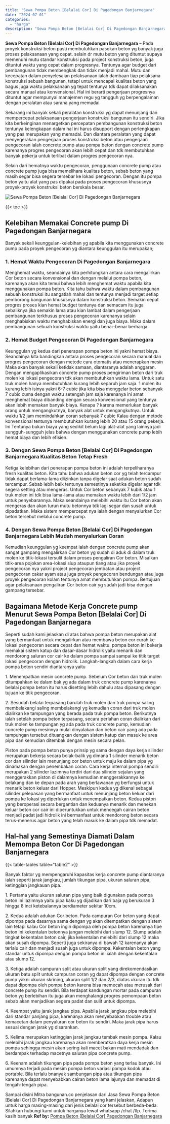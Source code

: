 ```yaml
---
title: "Sewa Pompa Beton [Belalai Cor] Di Pagedongan Banjarnegara"
date: "2024-07-01"
categories: 
  - "harga"
description: "Sewa Pompa Beton [Belalai Cor] Di Pagedongan Banjarnegara. Sampai disini Mitra bangunan.co penjelasan dari Jasa Sewa Pompa Beton [Belalai Cor] Di Pagedonga..."
---
```


**Sewa Pompa Beton \[Belalai Cor\] Di Pagedongan Banjarnegara** – Pada proyek konstruksi beton pasti membutuhkan pasokan beton yg banyak juga proses pelaksanaan yang cepat. selain dr mutu beton yang dituntut supaya memenuhi mutu standar konstruksi pada project konstruksi beton, juga dituntut waktu yang cepat dalam progresnya. Tentunya agar budget dari pembangunan tidak membengkak dan tidak menjadi mahal. Mutu dan kecepatan dalam penyelesaian pelaksanaan ialah dambaan tiap pelaksana konstruksi sebuah bangunan, tetapi untuk mencapai kualitas beton yang bagus juga waktu pelaksanaan yg tepat tentunya tdk dapat dilaksanakan secara manual atau konvensional. Hal ini berarti pengerjaan progresnya dituntut agar mempunyai manajemen regu yg tangguh yg berpengalaman dengan peralatan atau sarana yang memadai.

Sekarang ini banyak sekali peralatan konstruksi yg dapat menunjang dan mempercepat pelaksanaan pengerjaan konstruksi bangunan itu sendiri. Jika kita berkeinginan menargetkan percepatan pembangunan konstruksi beton tentunya kelengkapan dalam hal ini harus disupport dengan perlengkapan yang pas merupakan yang memadai. Dan diantara peralatan yang dapat menyegerakan pengerjaan proses konstruksi beton atau pengerjaan pengecoran ialah concrete pump atau pompa beton dengan concrete pump karenanya progres pengecoran akan lebih cepat dan tdk membutuhkan banyak pekerja untuk terlibat dalam progres pengecoran nya.

Selain dari hematnya waktu pengecoran, penggunaan concrete pump atau concrete pump juga bisa memelihara kualitas beton, sebab beton yang masih segar bisa segera tersebar ke lokasi pengecoran. Dengan itu pompa beton yaitu alat yang pas dipakai pada proses pengecoran khususnya proyek-proyek konstruksi beton berskala besar.

![Sewa Pompa Beton [Belalai Cor] Di Pagedongan Banjarnegara](/images/sewa-concrete-pump-34.png)

{{< toc >}}

## Kelebihan Memakai Concrete pump Di Pagedongan Banjarnegara

Banyak sekali keunggulan-kelebihan yg apabila kita menggunakan concrete pump pada proyek pengecoran yg diantara keunggulan itu merupakan;

### 1\. Hemat Waktu Pengecoran Di Pagedongan Banjarnegara

Menghemat waktu, seandainya kita perhitungkan antara cara mengalirkan Cor beton secara konvensional dan dengan melalui pompa beton, karenanya akan kita temui bahwa lebih menghemat waktu apabila kita menggunakan pompa beton. Kita tahu bahwa waktu dalam pembangunan sebuah konstruksi itu sangatlah mahal dan tentunya menjadi target setiap pemborong bangunan khususnya dalam konstruksi beton. Semakin cepat progres proses kian hemat budget tentunya dan semacam itu juga sebaliknya jika semakin lama atau kian lambat dalam pengerjaan pembangunan terkhusus proses pengecoran karenanya selain menghabiskan waktu menghabiskan energi dan juga biaya. Maka dalam pembangunan sebuah konstruksi waktu yaitu benar-benar berharga.

### 2\. Hemat Budget Pengecoran Di Pagedongan Banjarnegara

Keunggulan yg kedua dari penerapan pompa beton ini yakni hemat biaya. Seandainya kita bandingkan antara proses pengecoran secara manual dan progres pengecoran dengan metode cara otomatis atau menerapkan mesin Maka akan banyak sekali ketidak samaan, diantaranya adalah anggaran. Dengan mengaplikasikan concrete pump proses pengiriman beton dari truk molen ke lokasi pengecoran tdk akan membutuhkan waktu lama. Untuk satu truk molen hanya membutuhkan kurang lebih separuh jam saja. 1 molen itu kurang lebih isinya yakni 6-7 cubic jika kita bisa menggelar beton sebanyak 7 cubic cuma dengan waktu setengah jam saja karenanya ini amat menghemat biaya dibanding dengan secara konvensional yang tentunya akan lebih memakan banyak biaya. Kenapa ? karena memerlukan banyak orang untuk mengangkutnya, banyak alat untuk mengangkutnya. Untuk waktu 1/2 jam memindahkan coran sebanyak 7 cubic Kalau dengan metode konvensional tentunya membutuhkan kurang lebih 20 atau 15 orang pekerja. Ini Tentunya bukan biaya yang sedikit belum lagi alat-alat yang lainnya jadi sungguh-sungguh jelas bahwa dengan menggunakan concrete pump lebih hemat biaya dan lebih efisien.

### 3\. Dengan Sewa Pompa Beton \[Belalai Cor\] Di Pagedongan Banjarnegara Kualitas Beton Tetap Fresh

Ketiga kelebihan dari penerapan pompa beton ini adalah terpeliharanya fresh kualitas beton. Kita tahu bahwa adukan beton cor yg telah tercampur tidak dapat berlama-lama diizinkan tanpa digelar saat adukan beton sudah tercampur. Sebab lebih baik tentunya semestinya seketika digelar agar tdk segera setting atau mengeras. Untuk Cor beton sebanyak 7 kubik atau 1 truk molen ini tdk bisa lama-lama atau memakan waktu lebih dari 1/2 jam untuk penyebarannya. Maka seandainya melebihi waktu itu Cor beton akan mengeras dan akan turun mutu betonnya tdk lagi segar dan susah untuk dipadatkan. Maka sistem mempercepat nya ialah dengan menyalurkan Cor beton tersebut melalui concrete pump.

### 4\. Dengan Sewa Pompa Beton \[Belalai Cor\] Di Pagedongan Banjarnegara Lebih Mudah menyalurkan Coran

Kemudian keunggulan yg keempat ialah dengan concrete pump akan sangat gampang mengalirkan Cor beton yg sudah di aduk di dalam truk molen ke titik-lokasi tersulit dalam proses pengaliran Cor beton. Misalkan titik-area pojokan area-lokasi slup ataupun tiang atau jika proyek pengecoran nya yakni project pengecoran jembatan atau project pengecoran cakar ayam atau juga proyek pengecoran bendungan atau juga proyek pengecoran kolam tentunya amat membutuhkan pompa. Bertujuan agar pelaksanaan pengaliran Cor beton cair yg sudah jadi bisa dengan gampang tersebar.

## Bagaimana Metode Kerja Concrete pump Menurut Sewa Pompa Beton \[Belalai Cor\] Di Pagedongan Banjarnegara

Seperti sudah kami jelaskan di atas bahwa pompa beton merupakan alat yang bermanfaat untuk mengalirkan atau membawa beton cor curah ke lokasi pengecoran secara cepat dan hemat waktu. pompa beton ini bekerja memakai sistem katup dan dasar-dasar hidrolik yaitu menarik dan mendorong saluran cor cair ke dalam pompa sampai sampai ke titik target lokasi pengecoran dengan hidrolik. Langkah-langkah dalam cara kerja pompa beton sendiri diantaranya yaitu

1\. Menempatkan mesin concrete pump. Sebelum Cor beton dari truk molen ditumpahkan ke dalam bak yg ada dalam truk concrete pump karenanya belalai pompa beton itu harus disetting lebih dahulu atau dipasang dengan tujuan ke titik pengecoran.

2\. Sesudah belalai terpasang barulah truk molen dan truk pompa saling membelakangi saling membelakangi yg kemudian coran dari truk molen dialirkan ke tampungan yang berada pada truk pompa beton. Berikutnya ialah setelah pompa beton terpasang, secara perlahan coran dialirkan dari truk molen ke tampungan yg ada pada truk concrete pump, kemudian concrete pump mesinnya mulai dinyalakan dan beton cair yang ada pada tampungan tersebut dituangkan dengan sistem katup dan masuk ke area pipa dan kemudian ditembak dengan mesin secara pelan.

Piston pada pompa beton punya prinsip yg sama dengan daya kerja silinder merupakan bekerja secara bolak-balik yg dimana 1 silinder menarik beton cor dan silinder lain menunjang cor beton untuk maju ke dalam pipa yg dinamakan dengan penembakan coran. Cara kerja internal pompa sendiri merupakan 2 silinder lazimnya terdiri dari dua silinder sejalan yang menggerakkan piston di dalamnya kemudian menggerakkannya ke belakang dan ke depan pada arah yang berlawanan yg berfungsi untuk menarik beton keluar dari Hopper. Meskipun kedua yg dikenal sebagai silinder pelepasan yang bermanfaat untuk menunjang beton keluar dari pompa ke lokasi yg diperlukan untuk menempatkan beton. Kedua piston yang beroperasi secara bergantian dan keduanya menarik dan menekan keluar beton cor cair ini diperuntukkan untuk mencegah cairan beton menjadi padat jadi hidrolik ini bermanfaat untuk mendorong beton secara terus-menerus agar beton yang telah masuk ke dalam pipa tdk memadat.

## Hal-hal yang Semestinya Diamati Dalam Memompa Beton Cor Di Pagedongan Banjarnegara

{{< table-tables table="table2" >}}

Banyak faktor yg mempengaruhi kapasitas kerja concrete pump diantaranya ialah seperti jarak jangkau, jumlah tikungan pipa, ukuran saluran pipa, ketinggian jangkauan pipa.

1\. Pertama yaitu ukuran saluran pipa yang baik digunakan pada pompa beton ini lazimnya yaitu pipa kaku yg dijadikan dari baja yg berukuran 3 hingga 8 inci ketebalannya berdiameter sekitar 10cm.

2\. Kedua adalah adukan Cor beton. Pada campuran Cor beton yang dapat dipompa pada dasarnya sama dengan yg akan ditempatkan dengan sistem lain tetapi kalau Cor beton ingin dipompa oleh pompa beton karenanya tipe beton ini kekentalan betonnya jangan melebihi dari slump 12. Slump adalah tingkat kekentalan beton cair, jika kekentalan melebihi dari slump 12 maka akan susah dipompa. Seperti juga sekiranya di bawah 12 karenanya akan terlalu cair dan menjadi susah juga untuk dipompa. Kekentalan beton yang standar untuk dipompa dengan pompa beton ini ialah dengan kekentalan atau slump 12.

3\. Ketiga adalah campuran split atau ukuran split yang direkomendasikan ukuran batu split untuk campuran coran yg dapat dipompa dengan concrete pump yakni ukuran skrining, ukuran split 1/2 dan 2/3, diatas ukuran itu tdk dapat dipompa oleh pompa beton karena bisa memecah atau merusak dari concrete pump itu sendiri. Bila terdapat kandungan mortar pada campuran beton yg berlebihan itu juga akan menghalangi progres pemompaan beton sebab akan menjadikan segera padat dan sulit untuk dipompa.

4\. Keempat yaitu jarak jangkau pipa. Apabila jarak jangkau pipa melebihi dari standar panjang pipa, karenanya akan menyebabkan trouble atau kemacetan dalam penyaluran cor beton itu sendiri. Maka jarak pipa harus sesuai dengan jarak yg disarankan.

5\. Kelima merupakan ketinggian jarak jangkau tembak mesin pompa. Kalau melebihi jarak jangkau karenanya akan memberatkan daya kerja mesin pompa sehingga mesin akan sering kali macet bakan mati mendadak dan berdampak terhadap macetnya saluran pipa concrete pump.

6\. Keenam adalah tikungan pipa pada pompa beton yang terlau banyak. Ini umumnya terjadi pada mesim pompa beton variasi pompa kodok atau portable. Bila terlalu bnanyak sambungan pipa atau tikungan pipa karenanya dapat menyebabkan cairan beton lama lajunya dan memadat di tengah-tengah pipa.

Sampai disini Mitra bangunan.co penjelasan dari Jasa Sewa Pompa Beton \[Belalai Cor\] Di Pagedongan Banjarnegara yang kami jelaskan, Adapun untuk harga masing-masing dari jenis belalai cor tersebut berbeda-beda. Silahkan hubungi kami untuk harganya lewat whatsapp /chat /tlp. Terima kasih banyak
**Ref by:** [Pompa Beton [Belalai Cor] Pagedongan Banjarnegara](https://id.wikipedia.org/wiki/Pompa)
